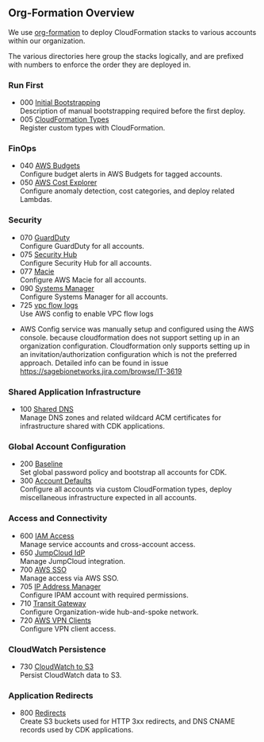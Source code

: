 ## Org-Formation Overview

We use [org-formation](https://github.com/org-formation/org-formation-cli/) to
deploy CloudFormation stacks to various accounts within our organization.

The various directories here group the stacks logically, and are
prefixed with numbers to enforce the order they are deployed in.

### Run First

- 000 [Initial Bootstrapping](./000-bootstrap) \
  Description of manual bootstrapping required before the first deploy.
- 005 [CloudFormation Types](./005-types) \
  Register custom types with CloudFormation.

### FinOps

- 040 [AWS Budgets](./040-budgets) \
  Configure budget alerts in AWS Budgets for tagged accounts.
- 050 [AWS Cost Explorer](./050-costs) \
  Configure anomaly detection, cost categories, and deploy related Lambdas.

### Security

- 070 [GuardDuty](./070-guard-duty) \
  Configure GuardDuty for all accounts.
- 075 [Security Hub](./075-security-hub) \
  Configure Security Hub for all accounts.
- 077 [Macie](./077-macie) \
  Configure AWS Macie for all accounts.
- 090 [Systems Manager](./090-systems-manager) \
  Configure Systems Manager for all accounts.
- 725 [vpc flow logs](./725-vpc-flow-logs) \
  Use AWS config to enable VPC flow logs

* AWS Config service was manually setup and configured using the AWS console.
because cloudformation does not support setting up in an organization configuration.
Cloudformation only supports setting up in an invitation/authorization configuration
which is not the preferred approach.  Detailed info can be found in issue
https://sagebionetworks.jira.com/browse/IT-3619

### Shared Application Infrastructure

- 100 [Shared DNS](./100-shared-dns) \
  Manage DNS zones and related wildcard ACM certificates for infrastructure
  shared with CDK applications.

### Global Account Configuration

- 200 [Baseline](./200-baseline) \
  Set global password policy and bootstrap all accounts for CDK.
- 300 [Account Defaults](./300-account-defaults) \
  Configure all accounts via custom CloudFormation types, deploy miscellaneous
  infrastructure expected in all accounts.

### Access and Connectivity

- 600 [IAM Access](./600-access) \
  Manage service accounts and cross-account access.
- 650 [JumpCloud IdP](./650-identity-providers) \
  Manage JumpCloud integration.
- 700 [AWS SSO](./700-aws-sso) \
  Manage access via AWS SSO.
- 705 [IP Address Manager](./705-ipam) \
  Configure IPAM account with required permissions.
- 710 [Transit Gateway](./710-tgw) \
  Configure Organization-wide hub-and-spoke network.
- 720 [AWS VPN Clients](./720-client-vpn) \
  Configure VPN client access.

### CloudWatch Persistence

- 730 [CloudWatch to S3](./730-cloudwatch-to-S3) \
  Persist CloudWatch data to S3.

### Application Redirects

- 800 [Redirects](./800-redirects) \
  Create S3 buckets used for HTTP 3xx redirects, and DNS CNAME records used by
  CDK applications.

